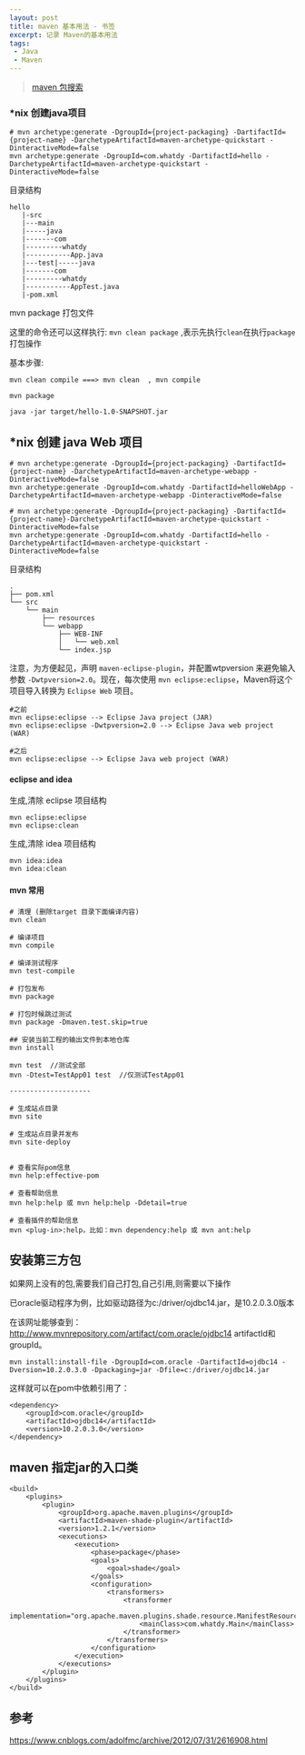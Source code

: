 ```yaml
---
layout: post
title: maven 基本用法 - 书签
excerpt: 记录 Maven的基本用法
tags:
 - Java
 - Maven 
---
```


> [maven 包搜索](http://mvnrepository.com/)

### *nix 创建java项目

````
# mvn archetype:generate -DgroupId={project-packaging} -DartifactId={project-name} -DarchetypeArtifactId=maven-archetype-quickstart -DinteractiveMode=false
mvn archetype:generate -DgroupId=com.whatdy -DartifactId=hello -DarchetypeArtifactId=maven-archetype-quickstart -DinteractiveMode=false
````

目录结构

````
hello
   |-src
   |---main
   |-----java
   |-------com
   |---------whatdy   
   |-----------App.java
   |---test|-----java
   |-------com
   |---------whatdy
   |-----------AppTest.java
   |-pom.xml
````

mvn package 打包文件

这里的命令还可以这样执行: `mvn clean package` ,表示先执行`clean`在执行`package`打包操作

基本步骤:

````
mvn clean compile ===> mvn clean  , mvn compile 

mvn package 

java -jar target/hello-1.0-SNAPSHOT.jar

````

## *nix 创建 java Web 项目

````
# mvn archetype:generate -DgroupId={project-packaging} -DartifactId={project-name} -DarchetypeArtifactId=maven-archetype-webapp -DinteractiveMode=false
mvn archetype:generate -DgroupId=com.whatdy -DartifactId=helloWebApp -DarchetypeArtifactId=maven-archetype-webapp -DinteractiveMode=false

# mvn archetype:generate -DgroupId={project-packaging} -DartifactId={project-name}-DarchetypeArtifactId=maven-archetype-quickstart -DinteractiveMode=false
mvn archetype:generate -DgroupId=com.whatdy -DartifactId=hello -DarchetypeArtifactId=maven-archetype-quickstart -DinteractiveMode=false
````

目录结构

````
.
├── pom.xml
└── src
    └── main
        ├── resources
        └── webapp
            ├── WEB-INF
            │   └── web.xml
            └── index.jsp
````
注意，为方便起见，声明 `maven-eclipse-plugin`，并配置wtpversion 来避免输入参数 `-Dwtpversion=2.0`。现在，每次使用 `mvn eclipse:eclipse`，Maven将这个项目导入转换为 `Eclipse Web` 项目。

````
#之前 
mvn eclipse:eclipse --> Eclipse Java project (JAR)
mvn eclipse:eclipse -Dwtpversion=2.0 --> Eclipse Java web project (WAR)

#之后
mvn eclipse:eclipse --> Eclipse Java web project (WAR)
````



#### eclipse and idea

生成,清除 eclipse 项目结构
```
mvn eclipse:eclipse
mvn eclipse:clean
```
生成,清除 idea 项目结构
```
mvn idea:idea
mvn idea:clean
```

#### mvn 常用

````
# 清理 (删除target 目录下面编译内容)
mvn clean

# 编译项目
mvn compile

# 编译测试程序
mvn test-compile

# 打包发布
mvn package

# 打包时候跳过测试
mvn package -Dmaven.test.skip=true

## 安装当前工程的输出文件到本地仓库
mvn install

mvn test  //测试全部
mvn -Dtest=TestApp01 test  //仅测试TestApp01

--------------------

# 生成站点目录
mvn site 

# 生成站点目录并发布
mvn site-deploy


# 查看实际pom信息
mvn help:effective-pom

# 查看帮助信息
mvn help:help 或 mvn help:help -Ddetail=true

# 查看插件的帮助信息
mvn <plug-in>:help，比如：mvn dependency:help 或 mvn ant:help 

````

## 安装第三方包

如果网上没有的包,需要我们自己打包,自己引用,则需要以下操作

已oracle驱动程序为例，比如驱动路径为c:/driver/ojdbc14.jar，是10.2.0.3.0版本

在该网址能够查到：http://www.mvnrepository.com/artifact/com.oracle/ojdbc14 artifactId和groupId。


```
mvn install:install-file -DgroupId=com.oracle -DartifactId=ojdbc14 -Dversion=10.2.0.3.0 -Dpackaging=jar -Dfile=c:/driver/ojdbc14.jar
```
这样就可以在pom中依赖引用了：
 
````
<dependency>
    <groupId>com.oracle</groupId>
    <artifactId>ojdbc14</artifactId>
    <version>10.2.0.3.0</version>
</dependency>
````

## maven 指定jar的入口类

```
<build>
    <plugins>
        <plugin>
            <groupId>org.apache.maven.plugins</groupId>
            <artifactId>maven-shade-plugin</artifactId>
            <version>1.2.1</version>
            <executions>
                <execution>
                    <phase>package</phase>
                    <goals>
                        <goal>shade</goal>
                    </goals>
                    <configuration>
                        <transformers>
                            <transformer
                                    implementation="org.apache.maven.plugins.shade.resource.ManifestResourceTransformer">
                                <mainClass>com.whatdy.Main</mainClass>
                            </transformer>
                        </transformers>
                    </configuration>
                </execution>
            </executions>
        </plugin>
    </plugins>
</build>
```


## 参考

https://www.cnblogs.com/adolfmc/archive/2012/07/31/2616908.html










